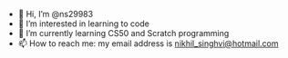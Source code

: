 - 👋 Hi, I’m @ns29983
- 👀 I’m interested in learning to code
- 🌱 I’m currently learning CS50 and Scratch programming
- 📫 How to reach me: my email address is nikhil_singhvi@hotmail.com

<!---
ns29983/ns29983 is a ✨ special ✨ repository because its `README.md` (this file) appears on your GitHub profile.
You can click the Preview link to take a look at your changes.
--->
